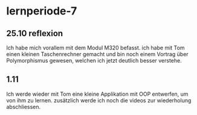 # lernperiode-7
## 25.10 reflexion
Ich habe mich vorallem mit dem Modul M320 befasst. ich habe mit Tom einen kleinen Taschenrechner gemacht und bin noch einem Vortrag über Polymorphismus gewesen, welchen ich jetzt deutlich besser verstehe.

## 1.11
Ich werde wieder mit Tom eine kleine Applikation mit OOP entwerfen, um von ihm zu lernen. zusätzlich werde ich noch die videos zur wiederholung abschliessen.
